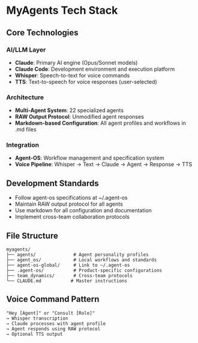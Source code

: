 # MyAgents Tech Stack

## Core Technologies

### AI/LLM Layer
- **Claude**: Primary AI engine (Opus/Sonnet models)
- **Claude Code**: Development environment and execution platform
- **Whisper**: Speech-to-text for voice commands
- **TTS**: Text-to-speech for voice responses (user-selected)

### Architecture
- **Multi-Agent System**: 22 specialized agents
- **RAW Output Protocol**: Unmodified agent responses
- **Markdown-based Configuration**: All agent profiles and workflows in .md files

### Integration
- **Agent-OS**: Workflow management and specification system
- **Voice Pipeline**: Whisper → Text → Claude → Agent → Response → TTS

## Development Standards
- Follow agent-os specifications at ~/.agent-os
- Maintain RAW output protocol for all agents
- Use markdown for all configuration and documentation
- Implement cross-team collaboration protocols

## File Structure
```
myagents/
├── agents/              # Agent personality profiles
├── agent_os/            # Local workflows and standards
├── agent-os-global/     # Link to ~/.agent-os
├── .agent-os/           # Product-specific configurations
├── team_dynamics/       # Cross-team protocols
└── CLAUDE.md           # Master instructions
```

## Voice Command Pattern
```
"Hey [Agent]" or "Consult [Role]"
→ Whisper transcription
→ Claude processes with agent profile
→ Agent responds using RAW protocol
→ Optional TTS output
```
